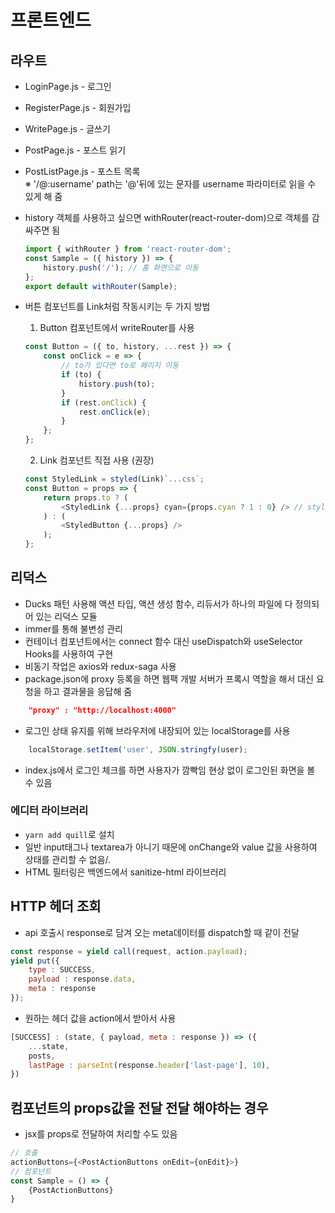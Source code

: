 # 프론트엔드

## 라우트

-   LoginPage.js - 로그인
-   RegisterPage.js - 회원가입
-   WritePage.js - 글쓰기
-   PostPage.js - 포스트 읽기
-   PostListPage.js - 포스트 목록
    <br/>※ '/@:username' path는 '@'뒤에 있는 문자를 username 파라미터로 읽을 수 있게 해 줌

-   history 객체를 사용하고 싶으면 withRouter(react-router-dom)으로 객체를 감싸주면 됨
    ```js
    import { withRouter } from 'react-router-dom';
    const Sample = ({ history }) => {
        history.push('/'); // 홈 화면으로 이동
    };
    export default withRouter(Sample);
    ```
-   버튼 컴포넌트를 Link처럼 작동시키는 두 가지 방법
    1. Button 컴포넌트에서 writeRouter를 사용
    ```js
    const Button = ({ to, history, ...rest }) => {
        const onClick = e => {
            // to가 있다면 to로 페이지 이동
            if (to) {
                history.push(to);
            }
            if (rest.onClick) {
                rest.onClick(e);
            }
        };
    };
    ```
    2. Link 컴포넌트 직접 사용 (권장)
    ```js
    const StyledLink = styled(Link)`...css`;
    const Button = props => {
        return props.to ? (
            <StyledLink {...props} cyan={props.cyan ? 1 : 0} /> // styled() 함수로 감싸서 만든 컴포넌트의 경우에는 임의 props가 필터링되지 않기 때문에
        ) : (
            <StyledButton {...props} />
        );
    };
    ```

## 리덕스

-   Ducks 패턴 사용해 액션 타입, 액션 생성 함수, 리듀서가 하나의 파일에 다 정의되어 있는 리덕스 모듈
-   immer를 통해 불변성 관리
-   컨테이너 컴포넌트에서는 connect 함수 대신 useDispatch와 useSelector Hooks를 사용하여 구현
-   비동기 작업은 axios와 redux-saga 사용
-   package.json에 proxy 등록을 하면 웹팩 개발 서버가 프록시 역할을 해서 대신 요청을 하고 결과물을 응답해 줌

```json
    "proxy" : "http://localhost:4000"
```

-   로그인 상태 유지를 위해 브라우저에 내장되어 있는 localStorage를 사용

```js
    localStorage.setItem('user', JSON.stringfy(user);
```

-   index.js에서 로그인 체크를 하면 사용자가 깜빡임 현상 없이 로그인된 화면을 볼 수 있음

### 에디터 라이브러리

-   `yarn add quill`로 설치
-   일반 input태그나 textarea가 아니기 때문에 onChange와 value 값을 사용하여 상태를 관리할 수 없음/.
-   HTML 필터링은 백엔드에서 sanitize-html 라이브러리

## HTTP 헤더 조회

-   api 호출시 response로 담겨 오는 meta데이터를 dispatch할 때 같이 전달

```js
const response = yield call(request, action.payload);
yield put({
    type : SUCCESS,
    payload : response.data,
    meta : response
});
```

-   원하는 헤더 값을 action에서 받아서 사용

```js
[SUCCESS] : (state, { payload, meta : response }) => ({
    ...state,
    posts,
    lastPage : parseInt(response.header['last-page'], 10),
})
```

## 컴포넌트의 props값을 전달 전달 해야하는 경우

-   jsx를 props로 전달하여 처리할 수도 있음

```js
// 호출
actionButtons={<PostActionButtons onEdit={onEdit}>}
// 컴포넌트
const Sample = () => {
    {PostActionButtons}
}
```
